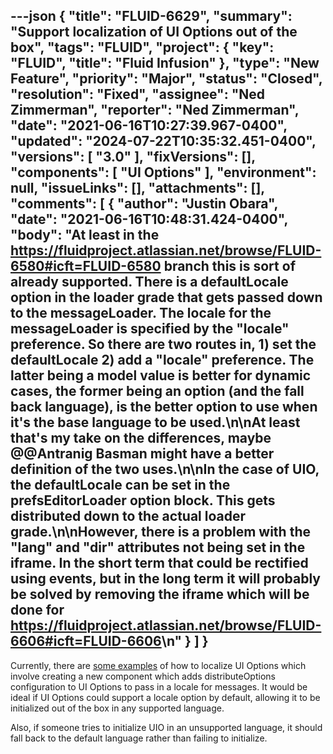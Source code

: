 ---json
{
  "title": "FLUID-6629",
  "summary": "Support localization of UI Options out of the box",
  "tags": "FLUID",
  "project": {
    "key": "FLUID",
    "title": "Fluid Infusion"
  },
  "type": "New Feature",
  "priority": "Major",
  "status": "Closed",
  "resolution": "Fixed",
  "assignee": "Ned Zimmerman",
  "reporter": "Ned Zimmerman",
  "date": "2021-06-16T10:27:39.967-0400",
  "updated": "2024-07-22T10:35:32.451-0400",
  "versions": [
    "3.0"
  ],
  "fixVersions": [],
  "components": [
    "UI Options"
  ],
  "environment": null,
  "issueLinks": [],
  "attachments": [],
  "comments": [
    {
      "author": "Justin Obara",
      "date": "2021-06-16T10:48:31.424-0400",
      "body": "At least in the <https://fluidproject.atlassian.net/browse/FLUID-6580#icft=FLUID-6580> branch this is sort of already supported. There is a defaultLocale option in the loader grade that gets passed down to the messageLoader. The locale for the messageLoader is specified by the \"locale\" preference. So there are two routes in, 1) set the defaultLocale 2) add a \"locale\" preference. The latter being a model value is better for dynamic cases, the former being an option (and the fall back language), is the better option to use when it's the base language to be used.\n\nAt least that's my take on the differences, maybe @@Antranig Basman might have a better definition of the two uses.\n\nIn the case of UIO, the defaultLocale can be set in the prefsEditorLoader option block. This gets distributed down to the actual loader grade.\n\nHowever, there is a problem with the \"lang\" and \"dir\" attributes not being set in the iframe. In the short term that could be rectified using events, but in the long term it will probably be solved by removing the iframe which will be done for <https://fluidproject.atlassian.net/browse/FLUID-6606#icft=FLUID-6606>\n"
    }
  ]
}
---
Currently, there are [some examples](https://github.com/fluid-project/trivet/pull/148) of how to localize UI Options which involve creating a new component which adds distributeOptions configuration to UI Options to pass in a locale for messages. It would be ideal if UI Options could support a locale option by default, allowing it to be initialized out of the box in any supported language.

Also, if someone tries to initialize UIO in an unsupported language, it should fall back to the default language rather than failing to initialize.

        